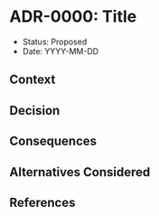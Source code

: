 # ADR-0000: Title

- Status: Proposed
- Date: YYYY-MM-DD

## Context

## Decision

## Consequences

## Alternatives Considered

## References
